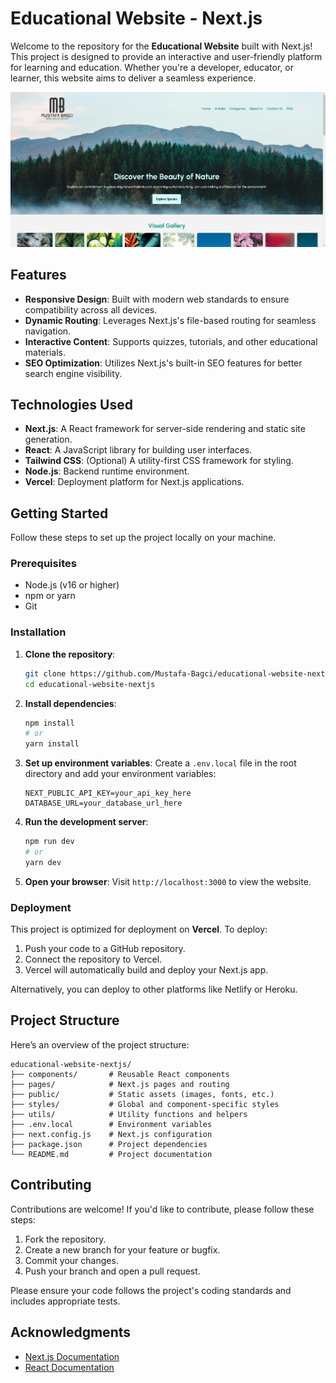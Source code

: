 # Educational Website - Next.js

Welcome to the repository for the **Educational Website** built with Next.js! This project is designed to provide an interactive and user-friendly platform for learning and education. Whether you're a developer, educator, or learner, this website aims to deliver a seamless experience.

![Project Screenshot](edu-homepage.png)

## Features

- **Responsive Design**: Built with modern web standards to ensure compatibility across all devices.
- **Dynamic Routing**: Leverages Next.js's file-based routing for seamless navigation.
- **Interactive Content**: Supports quizzes, tutorials, and other educational materials.
- **SEO Optimization**: Utilizes Next.js's built-in SEO features for better search engine visibility.

## Technologies Used

- **Next.js**: A React framework for server-side rendering and static site generation.
- **React**: A JavaScript library for building user interfaces.
- **Tailwind CSS**: (Optional) A utility-first CSS framework for styling.
- **Node.js**: Backend runtime environment.
- **Vercel**: Deployment platform for Next.js applications.

## Getting Started

Follow these steps to set up the project locally on your machine.

### Prerequisites

- Node.js (v16 or higher)
- npm or yarn
- Git

### Installation

1. **Clone the repository**:
   ```bash
   git clone https://github.com/Mustafa-Bagci/educational-website-nextjs.git
   cd educational-website-nextjs
   ```

2. **Install dependencies**:
   ```bash
   npm install
   # or
   yarn install
   ```

3. **Set up environment variables**:
   Create a `.env.local` file in the root directory and add your environment variables:
   ```env
   NEXT_PUBLIC_API_KEY=your_api_key_here
   DATABASE_URL=your_database_url_here
   ```

4. **Run the development server**:
   ```bash
   npm run dev
   # or
   yarn dev
   ```

5. **Open your browser**:
   Visit `http://localhost:3000` to view the website.

### Deployment

This project is optimized for deployment on **Vercel**. To deploy:

1. Push your code to a GitHub repository.
2. Connect the repository to Vercel.
3. Vercel will automatically build and deploy your Next.js app.

Alternatively, you can deploy to other platforms like Netlify or Heroku.

## Project Structure

Here’s an overview of the project structure:

```
educational-website-nextjs/
├── components/       # Reusable React components
├── pages/            # Next.js pages and routing
├── public/           # Static assets (images, fonts, etc.)
├── styles/           # Global and component-specific styles
├── utils/            # Utility functions and helpers
├── .env.local        # Environment variables
├── next.config.js    # Next.js configuration
├── package.json      # Project dependencies
└── README.md         # Project documentation
```

## Contributing

Contributions are welcome! If you'd like to contribute, please follow these steps:

1. Fork the repository.
2. Create a new branch for your feature or bugfix.
3. Commit your changes.
4. Push your branch and open a pull request.

Please ensure your code follows the project's coding standards and includes appropriate tests.

## Acknowledgments

- [Next.js Documentation](https://nextjs.org/docs)
- [React Documentation](https://reactjs.org/docs/getting-started.html)
